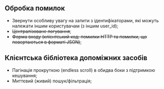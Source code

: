 ## Обробка помилок

* Звернути особливу увагу на запити з ідентифікаторами, які можуть належати іншим користувачам (з іншим user_id);
* <s>Централізоване логування</s>;
* <s>Форма входу (клієнтський код: помилки HTTP та помилки, що повертаються в форматі JSON)</s>;

## Клієнтська бібліотека допоміжних засобів
* Пагінація прокруткою (endless scroll) в обидва боки з підтримкою кешування;
* Миттєвий (живий) пошук/фільтрація;
